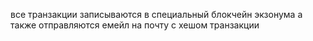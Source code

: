 все транзакции записываются в специальный блокчейн экзонума а также отправляются емейл на почту с хешом транзакции